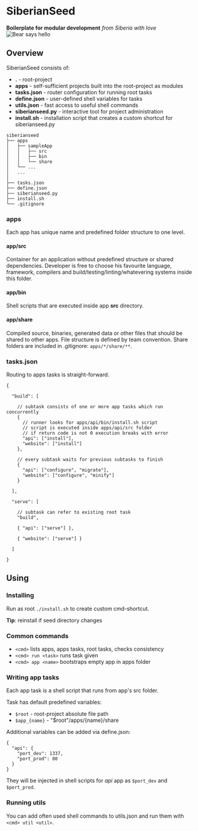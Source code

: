 SiberianSeed
============

**Boilerplate for modular development** *from Siberia with love* ![Bear says hello](https://dl.dropboxusercontent.com/u/45499397/bear_says_hello.jpg)

Overview
--------

SiberianSeed consists of:
  
  * **.** - root-project
  * **apps** - self-sufficient projects built into the root-project as modules
  * **tasks.json** - router configuration for running root tasks
  * **define.json** - user-defined shell variables for tasks
  * **utils.json** - fast access to useful shell commands
  * **siberianseed.py** - interactive tool for project administration
  * **install.sh** - installation script that creates a custom shortcut for siberianseed.py


```
siberianseed
├── apps
│   ├── sampleApp
│   │   ├── src
│   │   ├── bin
│   │   └── share
│   └── ...
│   ...
│
├── tasks.json
├── define.json
├── siberianseed.py
├── install.sh
└── .gitignore
```

### apps

Each app has unique name and predefined folder structure to one level.

#### app/src

Container for an application without predefined structure or shared dependencies. Developer is free to choose his favourite language, framework, compilers and build/testing/linting/whatevering systems inside this folder.

#### app/bin

Shell scripts that are executed inside app **src** directory.

#### app/share

Compiled source, binaries, generated data or other files that should be shared to other apps. File structure is defined by team convention. Share folders are included in .gitignore: `apps/*/share/**`.

### tasks.json

Routing to apps tasks is straight-forward.

```
{

  "build": [
  
    // subtask consists of one or more app tasks which run concurrently
    { 
      // runner looks for apps/api/bin/install.sh script
      // script is executed inside apps/api/src folder
      // if return code is not 0 execution breaks with error
      "api": ["install"],
      "website": ["install"]
    },
    
    // every subtask waits for previous subtasks to finish
    { 
      "api": ["configure", "migrate"],
      "website": ["configure", "minify"]
    }

  ],

  "serve": [

    // subtask can refer to existing root task
    "build",

    { "api": ["serve"] },

    { "website": ["serve"] }

  ]
  
}
```

Using
-----

### Installing

Run as root `./install.sh` to create custom cmd-shortcut.

**Tip**: reinstall if seed directory changes

### Common commands

 * `<cmd>` lists apps, apps tasks, root tasks, checks consistency
 * `<cmd> run <task>` runs task given
 * `<cmd> app <name>` bootstraps empty app in apps folder

### Writing app tasks

Each app task is a shell script that runs from app's src folder.

Task has default predefined variables:

 * `$root` - root-project absolute file path
 * `$app_{name}` - "$root"/apps/{name}/share

Additional variables can be added via define.json:

```
{
  "api": {
    "port_dev": 1337,
    "port_prod": 80
  }
}
```

They will be injected in shell scripts for *api* app as `$port_dev` and `$port_prod`.

### Running utils

You can add often used shell commands to utils.json and run them with `<cmd> util <util>`.
